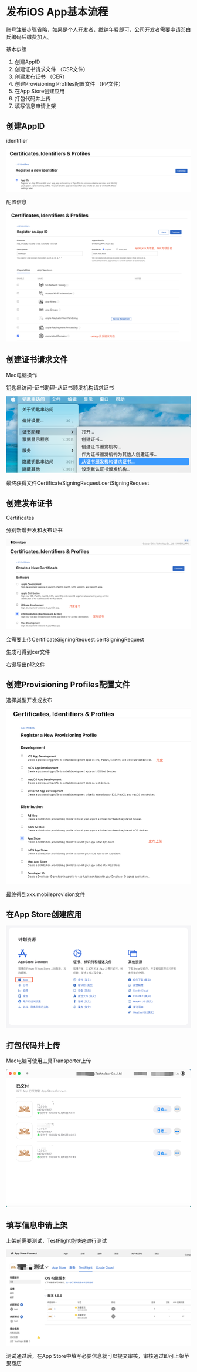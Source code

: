 # 发布iOS App基本流程

账号注册步骤省略，如果是个人开发者，缴纳年费即可，公司开发者需要申请邓白氏编码后缴费加入。

基本步骤

1. 创建AppID
2. 创建证书请求文件 （CSR文件）
3. 创建发布证书 （CER）
4. 创建Provisioning Profiles配置文件 （PP文件）
5. 在App Store创建应用
6. 打包代码并上传
7. 填写信息申请上架

## 创建AppID

identifier

![appId](./appId.png)

配置信息

![set](./setID.png)


## 创建证书请求文件

Mac电脑操作

钥匙串访问–证书助理–从证书颁发机构请求证书

![获取证书准备](./csr.png)

最终获得文件CertificateSigningRequest.certSigningRequest

## 创建发布证书

Certificates

分别新增开发和发布证书

![添加证书](./new_cert.png)

会需要上传CertificateSigningRequest.certSigningRequest

生成可得到cer文件

右键导出p12文件

## 创建Provisioning Profiles配置文件

选择类型开发或发布

![选择](./profile.png)

最终得到xxx.mobileprovision文件

## 在App Store创建应用

![app](./app.png)

## 打包代码并上传

Mac电脑可使用工具Transporter上传

![ipa](./ipa.png)

## 填写信息申请上架

上架前需要测试，TestFlight能快速进行测试

![test](./test.png)

测试通过后，在App Store中填写必要信息就可以提交审核，审核通过即可上架苹果商店
